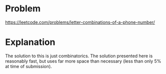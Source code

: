 # Problem

https://leetcode.com/problems/letter-combinations-of-a-phone-number/

# Explanation

The solution to this is just combinatorics. The solution presented here is reasonably fast, but uses far more space than necessary (less than only 5% at time of submission).

